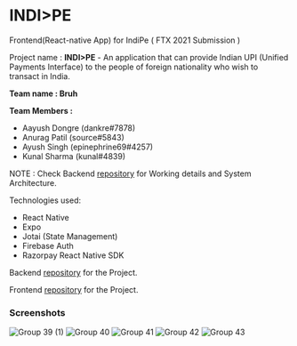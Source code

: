 # INDI>PE
Frontend(React-native App) for IndiPe ( FTX 2021 Submission )

Project name : **INDI>PE** - An application that can provide Indian UPI (Unified Payments Interface) to the people of foreign nationality who wish to transact in India.

**Team name : Bruh**

**Team Members :**

- Aayush Dongre (dankre#7878) 
- Anurag Patil (source#5843)
- Ayush Singh (epinephrine69#4257)
- Kunal Sharma (kunal#4839)

NOTE : Check Backend [repository](https://github.com/SudodevsHQ/betsushi) for Working details and System Architecture. 

Technologies used:
- React Native
- Expo
- Jotai (State Management)
- Firebase Auth
- Razorpay React Native SDK

Backend [repository](https://github.com/SudodevsHQ/betsushi) for the Project. 

Frontend [repository](https://github.com/SudodevsHQ/indipe-client) for the Project. 

### Screenshots

![Group 39 (1)](https://user-images.githubusercontent.com/34394058/144720283-be52093b-314d-4129-9aa1-efa8b569bcda.png)
![Group 40](https://user-images.githubusercontent.com/34394058/144720286-3d7fd75a-0457-4544-b2d8-769d9cd1a8cc.png)
![Group 41](https://user-images.githubusercontent.com/34394058/144720287-b993bd28-25b7-4fec-9284-d9df83d852f8.png)
![Group 42](https://user-images.githubusercontent.com/34394058/144720289-bb1246ad-8e54-40f5-9803-b08c4bb34480.png)
![Group 43](https://user-images.githubusercontent.com/34394058/144720290-f972b7f1-6d76-45a5-80ca-4fc4faa2b1ec.png)
